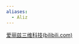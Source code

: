 ```yaml
---
aliases:
  - Aliz
---
```



[爱丽兹三维科技(bilibili.com)](https://space.bilibili.com/3546641875339835/)







